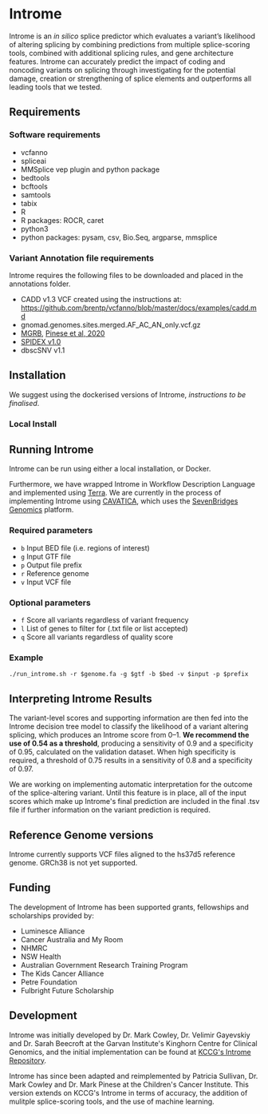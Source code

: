 # Introme

Introme is an _in silico_ splice predictor which evaluates a variant’s likelihood of altering splicing by combining predictions from multiple splice-scoring tools, combined with additional splicing rules, and gene architecture features. Introme can accurately predict the impact of coding and noncoding variants on splicing through investigating for the potential damage, creation or strengthening of splice elements and outperforms all leading tools that we tested.

## Requirements

### Software requirements
- vcfanno
- spliceai
- MMSplice vep plugin and python package
- bedtools
- bcftools
- samtools
- tabix
- R
- R packages: ROCR, caret
- python3
- python packages: pysam, csv, Bio.Seq, argparse, mmsplice

### Variant Annotation file requirements
Introme requires the following files to be downloaded and placed in the annotations folder.

- CADD v1.3 VCF created using the instructions at: https://github.com/brentp/vcfanno/blob/master/docs/examples/cadd.md
- gnomad.genomes.sites.merged.AF_AC_AN_only.vcf.gz
- [MGRB](https://www.garvan.org.au/research/kinghorn-centre-for-clinical-genomics/research-programs/sydney-genomics-collaborative/mgrb), [Pinese et al, 2020](https://www.nature.com/articles/s41467-019-14079-0)
- [SPIDEX v1.0](https://www.openbioinformatics.org/annovar/spidex_download_form.php)
- dbscSNV v1.1

## Installation
We suggest using the dockerised versions of Introme, _instructions to be finalised_.

### Local Install

    
## Running Introme
Introme can be run using either a local installation, or Docker. 

Furthermore, we have wrapped Introme in Workflow Description Language and implemented using [Terra](https://terra.bio/). We are currently in the process of implementing Introme using [CAVATICA](https://www.cavatica.org), which uses the [SevenBridges Genomics](https://www.sevenbridges.com/) platform.

### Required parameters
- `b` Input BED file (i.e. regions of interest)
- `g` Input GTF file
- `p` Output file prefix
- `r` Reference genome
- `v` Input VCF file

### Optional parameters
- `f` Score all variants regardless of variant frequency
- `l` List of genes to filter for (.txt file or list accepted) 
- `q` Score all variants regardless of quality score

### Example

`./run_introme.sh -r $genome.fa -g $gtf -b $bed -v $input -p $prefix`


## Interpreting Introme Results

The variant-level scores and supporting information are then fed into the Introme decision tree model to classify the likelihood of a variant altering splicing, which produces an Introme score from 0–1. **We recommend the use of 0.54 as a threshold**, producing a sensitivity of 0.9 and a specificity of 0.95, calculated on the validation dataset. When high specificity is required, a threshold of 0.75 results in a sensitivity of 0.8 and a specificity of 0.97.

We are working on implementing automatic interpretation for the outcome of the splice-altering variant. Until this feature is in place, all of the input scores which make up Introme's final prediction are included in the final .tsv file if further information on the variant prediction is required. 

## Reference Genome versions
Introme currently supports VCF files aligned to the hs37d5 reference genome. GRCh38 is not yet supported.

## Funding

The development of Introme has been supported grants, fellowships and scholarships provided by:
- Luminesce Alliance
- Cancer Australia and My Room
- NHMRC
- NSW Health
- Australian Government Research Training Program
- The Kids Cancer Alliance
- Petre Foundation
- Fulbright Future Scholarship

## Development

Introme was initially developed by Dr. Mark Cowley, Dr. Velimir Gayevskiy and Dr. Sarah Beecroft at the Garvan Institute's Kinghorn Centre for Clinical Genomics, and the initial implementation can be found at [KCCG's Introme Repository](https://github.com/KCCG/introme). 

Introme has since been adapted and reimplemented by Patricia Sullivan, Dr. Mark Cowley and Dr. Mark Pinese at the Children's Cancer Institute. This version extends on KCCG's Introme in terms of accuracy, the addition of mulitple splice-scoring tools, and the use of machine learning.
